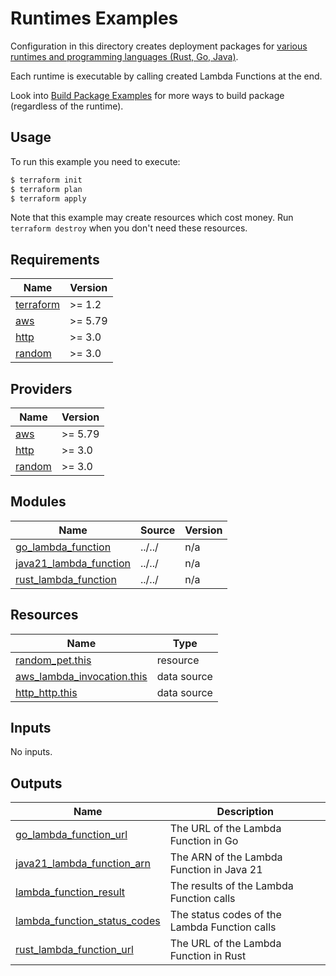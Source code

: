 # Runtimes Examples

Configuration in this directory creates deployment packages for [various runtimes and programming languages (Rust, Go, Java)](https://docs.aws.amazon.com/lambda/latest/dg/lambda-runtimes.html).

Each runtime is executable by calling created Lambda Functions at the end.

Look into [Build Package Examples](https://github.com/terraform-aws-modules/terraform-aws-lambda/tree/master/examples/build-package) for more ways to build package (regardless of the runtime).

## Usage

To run this example you need to execute:

```bash
$ terraform init
$ terraform plan
$ terraform apply
```

Note that this example may create resources which cost money. Run `terraform destroy` when you don't need these resources.

<!-- BEGIN_TF_DOCS -->
## Requirements

| Name | Version |
|------|---------|
| <a name="requirement_terraform"></a> [terraform](#requirement\_terraform) | >= 1.2 |
| <a name="requirement_aws"></a> [aws](#requirement\_aws) | >= 5.79 |
| <a name="requirement_http"></a> [http](#requirement\_http) | >= 3.0 |
| <a name="requirement_random"></a> [random](#requirement\_random) | >= 3.0 |

## Providers

| Name | Version |
|------|---------|
| <a name="provider_aws"></a> [aws](#provider\_aws) | >= 5.79 |
| <a name="provider_http"></a> [http](#provider\_http) | >= 3.0 |
| <a name="provider_random"></a> [random](#provider\_random) | >= 3.0 |

## Modules

| Name | Source | Version |
|------|--------|---------|
| <a name="module_go_lambda_function"></a> [go\_lambda\_function](#module\_go\_lambda\_function) | ../../ | n/a |
| <a name="module_java21_lambda_function"></a> [java21\_lambda\_function](#module\_java21\_lambda\_function) | ../../ | n/a |
| <a name="module_rust_lambda_function"></a> [rust\_lambda\_function](#module\_rust\_lambda\_function) | ../../ | n/a |

## Resources

| Name | Type |
|------|------|
| [random_pet.this](https://registry.terraform.io/providers/hashicorp/random/latest/docs/resources/pet) | resource |
| [aws_lambda_invocation.this](https://registry.terraform.io/providers/hashicorp/aws/latest/docs/data-sources/lambda_invocation) | data source |
| [http_http.this](https://registry.terraform.io/providers/hashicorp/http/latest/docs/data-sources/http) | data source |

## Inputs

No inputs.

## Outputs

| Name | Description |
|------|-------------|
| <a name="output_go_lambda_function_url"></a> [go\_lambda\_function\_url](#output\_go\_lambda\_function\_url) | The URL of the Lambda Function in Go |
| <a name="output_java21_lambda_function_arn"></a> [java21\_lambda\_function\_arn](#output\_java21\_lambda\_function\_arn) | The ARN of the Lambda Function in Java 21 |
| <a name="output_lambda_function_result"></a> [lambda\_function\_result](#output\_lambda\_function\_result) | The results of the Lambda Function calls |
| <a name="output_lambda_function_status_codes"></a> [lambda\_function\_status\_codes](#output\_lambda\_function\_status\_codes) | The status codes of the Lambda Function calls |
| <a name="output_rust_lambda_function_url"></a> [rust\_lambda\_function\_url](#output\_rust\_lambda\_function\_url) | The URL of the Lambda Function in Rust |
<!-- END_TF_DOCS -->
